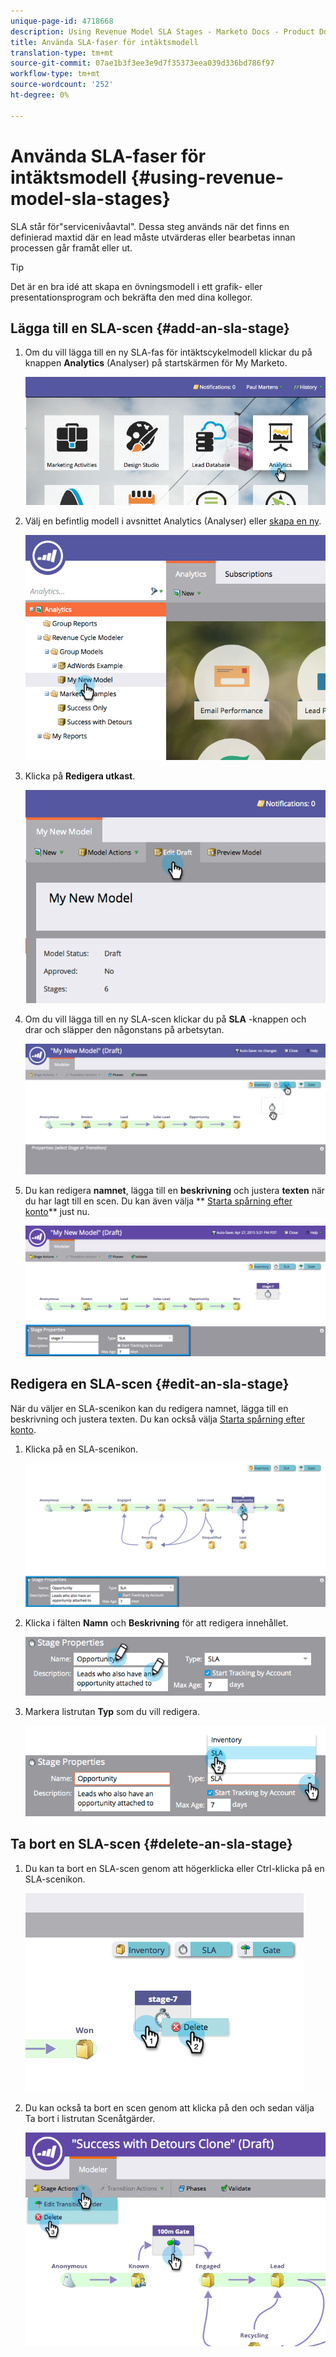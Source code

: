 ```yaml
---
unique-page-id: 4718668
description: Using Revenue Model SLA Stages - Marketo Docs - Product Documentation
title: Använda SLA-faser för intäktsmodell
translation-type: tm+mt
source-git-commit: 07ae1b3f3ee3e9d7f35373eea039d336bd786f97
workflow-type: tm+mt
source-wordcount: '252'
ht-degree: 0%

---
```



# Använda SLA-faser för intäktsmodell {#using-revenue-model-sla-stages}

SLA står för&quot;servicenivåavtal&quot;. Dessa steg används när det finns en definierad maxtid där en lead måste utvärderas eller bearbetas innan processen går framåt eller ut.

>[!TIP]
>
>Det är en bra idé att skapa en övningsmodell i ett grafik- eller presentationsprogram och bekräfta den med dina kollegor.

## Lägga till en SLA-scen {#add-an-sla-stage}

1. Om du vill lägga till en ny SLA-fas för intäktscykelmodell klickar du på knappen **Analytics** (Analyser) på startskärmen för My Marketo.

   ![](assets/image2015-4-27-11-3a54-3a41.png)

1. Välj en befintlig modell i avsnittet Analytics (Analyser) eller [skapa en ny](create-a-new-revenue-model.md).

   ![](assets/image2015-4-27-15-3a6-3a30.png)

1. Klicka på **Redigera utkast**.

   ![](assets/image2015-4-27-12-3a10-3a49.png)

1. Om du vill lägga till en ny SLA-scen klickar du på **SLA** -knappen och drar och släpper den någonstans på arbetsytan.

   ![](assets/image2015-4-27-15-3a32-3a10.png)

1. Du kan redigera **namnet**, lägga till en **beskrivning** och justera **texten** när du har lagt till en scen. Du kan även välja ** [Starta spårning efter konto](start-tracking-by-account-in-the-revenue-modeler.md)** just nu.

   ![](assets/image2015-4-27-17-3a0-3a39.png)

## Redigera en SLA-scen {#edit-an-sla-stage}

När du väljer en SLA-scenikon kan du redigera namnet, lägga till en beskrivning och justera texten. Du kan också välja [Starta spårning efter konto](start-tracking-by-account-in-the-revenue-modeler.md).

1. Klicka på en SLA-scenikon.

   ![](assets/image2015-4-27-15-3a45-3a25.png)

1. Klicka i fälten **Namn** och **Beskrivning** för att redigera innehållet.

   ![](assets/image2015-4-27-15-3a48-3a37.png)

1. Markera listrutan **Typ** som du vill redigera.

   ![](assets/image2015-4-27-15-3a51-3a27.png)

## Ta bort en SLA-scen {#delete-an-sla-stage}

1. Du kan ta bort en SLA-scen genom att högerklicka eller Ctrl-klicka på en SLA-scenikon.

   ![](assets/image2015-4-27-16-3a2-3a47.png)

1. Du kan också ta bort en scen genom att klicka på den och sedan välja Ta bort i listrutan Scenåtgärder.

   ![](assets/image2015-4-27-17-3a20-3a41.png)

